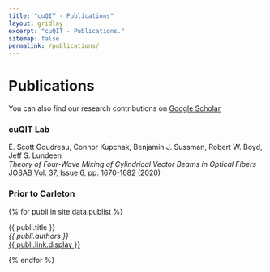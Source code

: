 ```yaml
---
title: "cuQIT - Publications"
layout: gridlay
excerpt: "cuQIT - Publications."
sitemap: false
permalink: /publications/
---
```



# Publications

You can also find our research contributions on [Google Scholar](https://scholar.google.ca/citations?user=lqDWDJcAAAAJ&hl=en&oi=ao)


### cuQIT Lab
E. Scott Goudreau, Connor Kupchak, Benjamin J. Sussman, Robert W. Boyd, Jeff S. Lundeen<br />
<em>Theory of Four-Wave Mixing of Cylindrical Vector Beams in Optical Fibers</em><br />
<a href="https://www.osapublishing.org/josab/fulltext.cfm?uri=josab-37-6-1670&id=431634">JOSAB Vol. 37, Issue 6, pp. 1670-1682 (2020)</a>

### Prior to Carleton

{% for publi in site.data.publist %}

  {{ publi.title }} <br />
  <em>{{ publi.authors }} </em><br /><a href="{{ publi.link.url }}">{{ publi.link.display }}</a>

{% endfor %}
